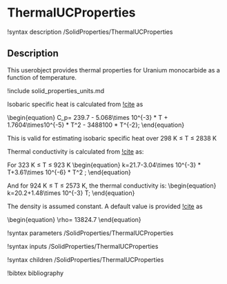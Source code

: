 # ThermalUCProperties

!syntax description /SolidProperties/ThermalUCProperties

## Description

This userobject provides
thermal properties for Uranium monocarbide as a function of temperature.

!include solid_properties_units.md

Isobaric specific heat is calculated from [!cite](iaea) as

\begin{equation}
C_p= 239.7 - 5.068\times 10^{-3} * T + 1.7604\times10^{-5} * T^2 - 3488100 * T^{-2};
\end{equation}


This is valid for estimating isobaric specific heat over 298 K $\le$ T $\le$ 2838 K

Thermal conductivity is calculated from [!cite](Vasudevamurthy2022) as:

For 323 K $\le$ T $\le$ 923 K
\begin{equation}
k=21.7-3.04\times 10^{-3} * T+3.61\times 10^{-6} * T^2 ;
\end{equation}

And for 924 K $\le$ T $\le$ 2573 K, the thermal conductivity is:
\begin{equation}
k=20.2+1.48\times 10^{-3} T;
\end{equation}

The density is assumed constant.
A default value is provided [!cite](Vasudevamurthy2022) as 

\begin{equation}
\rho= 13824.7
\end{equation}


!syntax parameters /SolidProperties/ThermalUCProperties

!syntax inputs /SolidProperties/ThermalUCProperties

!syntax children /SolidProperties/ThermalUCProperties

!bibtex bibliography
